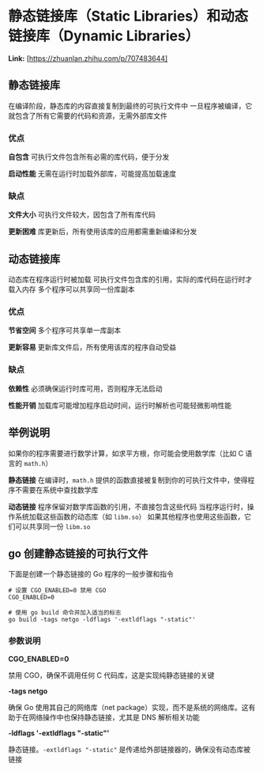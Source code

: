 # 静态链接库（Static Libraries）和动态链接库（Dynamic Libraries）



 **Link:** [https://zhuanlan.zhihu.com/p/707483644]

## 静态链接库  

在编译阶段，静态库的内容直接复制到最终的可执行文件中 一旦程序被编译，它就包含了所有它需要的代码和资源，无需外部库文件

### 优点  

**自包含** 可执行文件包含所有必需的库代码，便于分发

**启动性能** 无需在运行时加载外部库，可能提高加载速度

### 缺点  

**文件大小** 可执行文件较大，因包含了所有库代码

**更新困难** 库更新后，所有使用该库的应用都需重新编译和分发

## 动态链接库  

动态库在程序运行时被加载 可执行文件包含库的引用，实际的库代码在运行时才载入内存 多个程序可以共享同一份库副本

### 优点  

**节省空间** 多个程序可共享单一库副本

**更新容易** 更新库文件后，所有使用该库的程序自动受益

### 缺点  

**依赖性** 必须确保运行时库可用，否则程序无法启动

**性能开销** 加载库可能增加程序启动时间，运行时解析也可能轻微影响性能

## 举例说明  

如果你的程序需要进行数学计算，如求平方根，你可能会使用数学库（比如 C 语言的 `math.h`）

**静态链接** 在编译时，`math.h` 提供的函数直接被复制到你的可执行文件中，使得程序不需要在系统中查找数学库

**动态链接** 程序保留对数学库函数的引用，不直接包含这些代码 当程序运行时，操作系统加载这些函数的动态库（如 `libm.so`） 如果其他程序也使用这些函数，它们可以共享同一份 `libm.so`

## go 创建静态链接的可执行文件  

下面是创建一个静态链接的 Go 程序的一般步骤和指令

```
# 设置 CGO_ENABLED=0 禁用 CGO
CGO_ENABLED=0 
​
# 使用 go build 命令并加入适当的标志
go build -tags netgo -ldflags '-extldflags "-static"'
```
### 参数说明  

**CGO\_ENABLED=0**

禁用 CGO，确保不调用任何 C 代码库，这是实现纯静态链接的关键

**-tags netgo**

确保 Go 使用其自己的网络库（net package）实现，而不是系统的网络库。这有助于在网络操作中也保持静态链接，尤其是 DNS 解析相关功能

**-ldflags '-extldflags "-static"'**

静态链接。`-extldflags "-static"` 是传递给外部链接器的，确保没有动态库被链接

